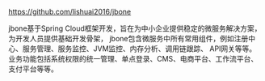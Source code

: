 https://github.com/lishuai2016/jbone

jbone基于Spring Cloud框架开发，旨在为中小企业提供稳定的微服务解决方案，为开发人员提供基础开发骨架，
jbone包含微服务中所有常用组件，例如注册中心、服务管理、服务监控、JVM监控、内存分析、调用链跟踪、
API网关等等。业务功能包括系统权限的统一管理、单点登录、CMS、电商平台、工作流平台、支付平台等等。
